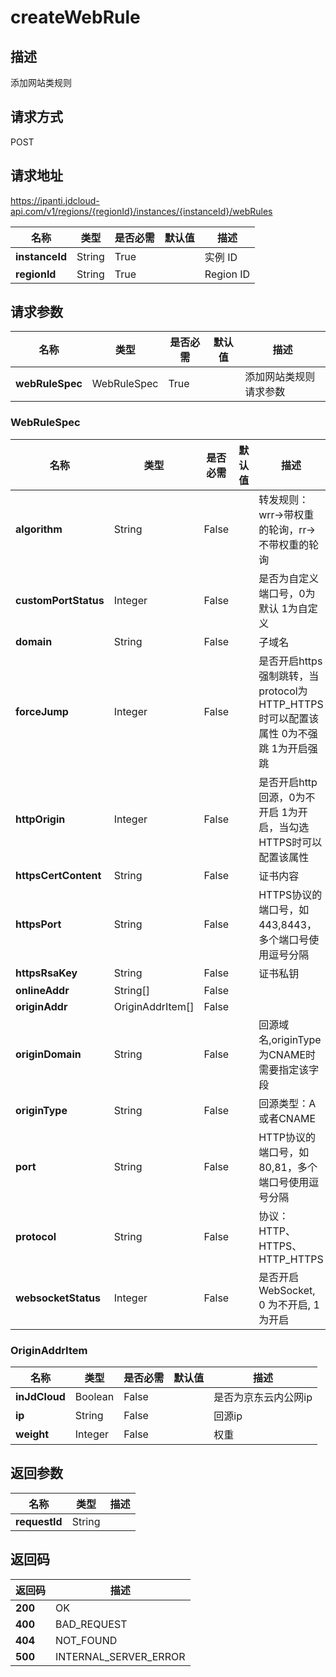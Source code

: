 # createWebRule


## 描述
添加网站类规则

## 请求方式
POST

## 请求地址
https://ipanti.jdcloud-api.com/v1/regions/{regionId}/instances/{instanceId}/webRules

|名称|类型|是否必需|默认值|描述|
|---|---|---|---|---|
|**instanceId**|String|True| |实例 ID|
|**regionId**|String|True| |Region ID|

## 请求参数
|名称|类型|是否必需|默认值|描述|
|---|---|---|---|---|
|**webRuleSpec**|WebRuleSpec|True| |添加网站类规则请求参数|

### WebRuleSpec
|名称|类型|是否必需|默认值|描述|
|---|---|---|---|---|
|**algorithm**|String|False| |转发规则：wrr->带权重的轮询，rr->不带权重的轮询|
|**customPortStatus**|Integer|False| |是否为自定义端口号，0为默认 1为自定义|
|**domain**|String|False| |子域名|
|**forceJump**|Integer|False| |是否开启https强制跳转，当protocol为HTTP_HTTPS时可以配置该属性 0为不强跳 1为开启强跳|
|**httpOrigin**|Integer|False| |是否开启http回源，0为不开启 1为开启，当勾选HTTPS时可以配置该属性|
|**httpsCertContent**|String|False| |证书内容|
|**httpsPort**|String|False| |HTTPS协议的端口号，如443,8443，多个端口号使用逗号分隔|
|**httpsRsaKey**|String|False| |证书私钥|
|**onlineAddr**|String[]|False| | |
|**originAddr**|OriginAddrItem[]|False| | |
|**originDomain**|String|False| |回源域名,originType为CNAME时需要指定该字段|
|**originType**|String|False| |回源类型：A或者CNAME|
|**port**|String|False| |HTTP协议的端口号，如80,81，多个端口号使用逗号分隔|
|**protocol**|String|False| |协议：HTTP、HTTPS、HTTP_HTTPS|
|**websocketStatus**|Integer|False| |是否开启 WebSocket, 0 为不开启, 1 为开启|
### OriginAddrItem
|名称|类型|是否必需|默认值|描述|
|---|---|---|---|---|
|**inJdCloud**|Boolean|False| |是否为京东云内公网ip|
|**ip**|String|False| |回源ip|
|**weight**|Integer|False| |权重|

## 返回参数
|名称|类型|描述|
|---|---|---|
|**requestId**|String| |


## 返回码
|返回码|描述|
|---|---|
|**200**|OK|
|**400**|BAD_REQUEST|
|**404**|NOT_FOUND|
|**500**|INTERNAL_SERVER_ERROR|
